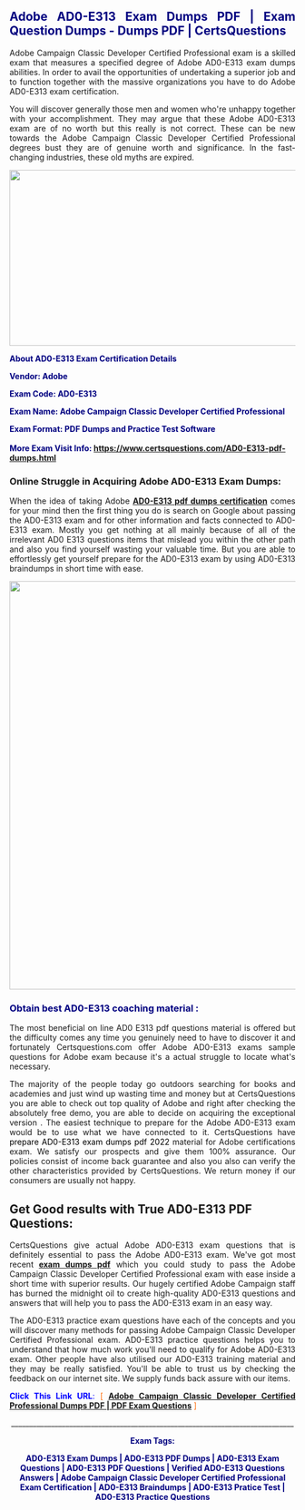 <h2 style="text-align: justify;"><span style="color: #000080;">Adobe AD0-E313 Exam Dumps PDF | Exam Question Dumps - Dumps PDF | CertsQuestions</span></h2>
<p style="text-align: justify;">Adobe Campaign Classic Developer Certified Professional exam is a skilled exam that measures a specified degree of Adobe  AD0-E313 exam dumps abilities. In order to avail the opportunities of undertaking a superior job and to function together with the massive organizations you have to do Adobe AD0-E313 exam certification.</p>
<p style="text-align: justify;">You will discover generally those men and women who're unhappy together with your accomplishment. They may argue that these Adobe  AD0-E313 exam are of no worth but this really is not correct. These can be new towards the Adobe Campaign Classic Developer Certified Professional degrees bust they are of genuine worth and significance. In the fast-changing industries, these old myths are expired.</p>
<p><img style="display: block; margin-left: auto; margin-right: auto;" src="https://i.imgur.com/eaP4ae9.png" width="840" height="310" /></p>
<p><span style="color: #000080;"><strong>About AD0-E313 Exam Certification Details</strong></span></p>
<p><span style="color: #000080;"><strong>Vendor: Adobe<br /></strong></span></p>
<p><span style="color: #000080;"><strong>Exam Code: AD0-E313</strong></span></p>
<p><span style="color: #000080;"><strong>Exam Name: Adobe Campaign Classic Developer Certified Professional</strong></span></p>
<p><span style="color: #000080;"><strong>Exam Format: PDF Dumps and Practice Test Software<br /><br />More Exam Visit Info: <span style="color: #ff6600;"><a href="https://www.certsquestions.com/AD0-E313-pdf-dumps.html">https://www.certsquestions.com/AD0-E313-pdf-dumps.html</a></span></strong></span></p>
<h3>Online Struggle in Acquiring Adobe AD0-E313 Exam Dumps:</h3>
<p style="text-align: justify;">When the idea of taking Adobe <a href="https://www.certsquestions.com/AD0-E313-pdf-dumps.html"><strong> AD0-E313 pdf dumps certification</strong></a> comes for your mind then the first thing you do is search on Google about passing the AD0-E313 exam and for other information and facts connected to AD0-E313 exam. Mostly you get nothing at all mainly because of all of the irrelevant AD0 E313 questions items that mislead you within the other path and also you find yourself wasting your valuable time. But you are able to effortlessly get yourself prepare for the AD0-E313 exam by using AD0-E313 braindumps in short time with ease.</p>
<p><a href="https://www.certsquestions.com/AD0-E313-pdf-dumps.html"><img style="display: block; margin-left: auto; margin-right: auto;" src="https://i.imgur.com/pxhoKQ2.png" width="720" /></a></p>
<h3><span style="color: #000080;">Obtain best  AD0-E313 coaching material :</span></h3>
<p style="text-align: justify;">The most beneficial on line AD0 E313 pdf questions material is offered but the difficulty comes any time you genuinely need to have to discover it and fortunately Certsquestions.com offer Adobe AD0-E313 exams sample questions for Adobe  exam because it's a actual struggle to locate what's necessary.</p>
<p style="text-align: justify;">The majority of the people today go outdoors searching for books and academies and just wind up wasting time and money but at CertsQuestions you are able to check out top quality of Adobe  and right after checking the absolutely free demo, you are able to decide on acquiring the exceptional version . The easiest technique to prepare for the Adobe AD0-E313 exam would be to use what we have connected to it. CertsQuestions have <span style="color: #000000;">prepare AD0-E313 exam dumps pdf 2022</span> material for Adobe certifications exam. We satisfy our prospects and give them 100% assurance. Our policies consist of income back guarantee and also you also can verify the other characteristics provided by CertsQuestions. We return money if our consumers are usually not happy.</p>
<h2>Get Good results with True AD0-E313 PDF Questions:</h2>
<p style="text-align: justify;">CertsQuestions give actual Adobe AD0-E313 exam questions that is definitely essential to pass the Adobe  AD0-E313 exam. We've got most recent<strong>&nbsp;<a href="https://www.certsquestions.com/">exam dumps pdf</a></strong>&nbsp;which you could study to pass the Adobe Campaign Classic Developer Certified Professional exam with ease inside a short time with superior results. Our hugely certified Adobe Campaign staff has burned the midnight oil to create high-quality AD0-E313 questions and answers that will help you to pass the AD0-E313 exam in an easy way.</p>
<p style="text-align: justify;">The AD0-E313 practice exam questions have each of the concepts and you will discover many methods for passing Adobe Campaign Classic Developer Certified Professional exam. AD0-E313 practice questions helps you to understand that how much work you'll need to qualify for Adobe  AD0-E313 exam. Other people have also utilised our AD0-E313 training material and they may be really satisfied. You'll be able to trust us by checking the feedback on our internet site. We supply funds back assure with our items.</p>
<p style="text-align: justify;"><span style="color: #0000ff;"><strong>Click This Link URL</strong>:</span> <span style="color: #ff6600;">[ <strong><a href="https://www.certsquestions.com/adobe-campaign-certification.html">Adobe Campaign Classic Developer Certified Professional Dumps PDF | PDF Exam Questions</a></strong> ]</span></p>
<p style="text-align: center;">______________________________________________________________________________</p>
<p style="text-align: center;"><span style="color: #000080;"><strong>Exam Tags:</strong></span></p>
<p style="text-align: center;"><span style="color: #000080;"><strong>AD0-E313 Exam Dumps | AD0-E313 PDF Dumps | AD0-E313 Exam Questions | AD0-E313 PDF Questions | Verified AD0-E313 Questions Answers | Adobe Campaign Classic Developer Certified Professional Exam Certification | AD0-E313 Braindumps | AD0-E313 Pratice Test | AD0-E313 Practice Questions</strong></span></p>
